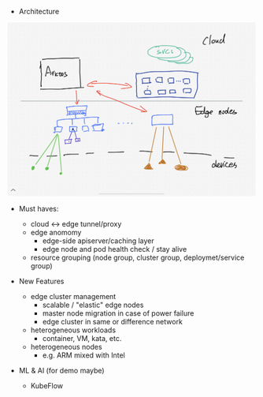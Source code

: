 - Architecture

![](images/landscape.png)


- Must haves:
  - cloud <-> edge tunnel/proxy
  - edge anomomy
      - edge-side apiserver/caching layer 
      - edge node and pod health check / stay alive
  - resource grouping (node group, cluster group, deploymet/service group)

- New Features
  - edge cluster management
    - scalable / "elastic" edge nodes
    - master node migration in case of power failure
    - edge cluster in same or difference network
  - heterogeneous workloads
    - container, VM, kata, etc.
  - heterogeneous nodes
    - e.g. ARM mixed with Intel

- ML & AI (for demo maybe)
  - KubeFlow


